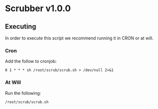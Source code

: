 # Scrubber v1.0.0

## Executing

In order to execute this script we recommend running it in CRON or at will.

### Cron

Add the follow to cronjob:

    0 1 * * * sh /root/scrub/scrub.sh > /dev/null 2>&1

### At Will

Run the following:

    /root/scrub/scrub.sh
